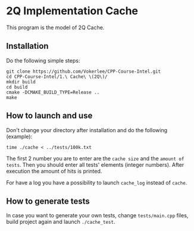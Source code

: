 # 2Q Implementation Cache

This program is the model of 2Q Cache. 

## Installation

Do the following simple steps:

```
git clone https://github.com/Vokerlee/CPP-Course-Intel.git
cd CPP-Course-Intel/1.\ Cache\ \(2Q\)/
mkdir build
cd build
cmake -DCMAKE_BUILD_TYPE=Release ..
make
```

## How to launch and use

Don't change your directory after installation and do the following (example):

```
time ./cache < ../tests/100k.txt
```

The first 2 number you are to enter are the `cache size` and the `amount of tests`. Then you should enter all tests' elements (integer numbers). After execution the amount of hits is printed.

For have a log you have a possibility to launch `cache_log` instead of `cache`.

## How to generate tests

In case you want to generate your own tests, change `tests/main.cpp` files, build project again and launch `./cache_test`.